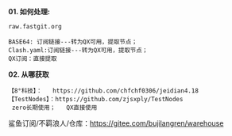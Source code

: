 **01. 如何处理:**
```
raw.fastgit.org

BASE64: 订阅链接---转为QX可用，提取节点；
Clash.yaml:订阅链接---转为QX可用，提取节点；
QX订阅：直接提取
```


**02. 从哪获取**
```
【8°科技】：   https://github.com/chfchf0306/jeidian4.18
【TestNodes】：https://github.com/zjsxply/TestNodes
 zero长期使用；   QX直接使用
 ```
鲨鱼订阅/不羁浪人/仓库：https://gitee.com/bujilangren/warehouse

